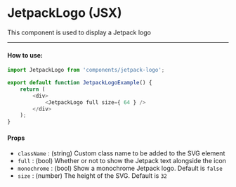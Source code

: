 # JetpackLogo (JSX)

This component is used to display a Jetpack logo

---

#### How to use:

```js
import JetpackLogo from 'components/jetpack-logo';

export default function JetpackLogoExample() {
	return (
		<div>
			<JetpackLogo full size={ 64 } />
		</div>
	);
}
```

#### Props

- `className` : (string) Custom class name to be added to the SVG element
- `full` : (bool) Whether or not to show the Jetpack text alongside the icon
- `monochrome` : (bool) Show a monochrome Jetpack logo. Default is `false`
- `size` : (number) The height of the SVG. Default is `32`
